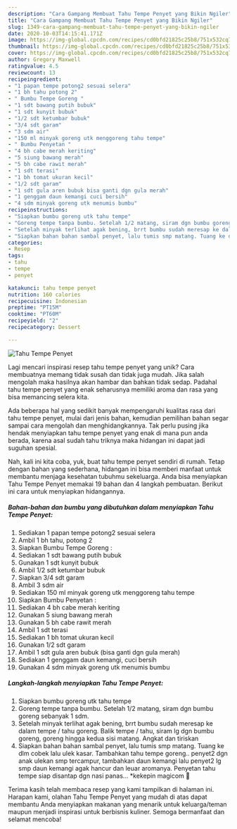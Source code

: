 ```yaml
---
description: "Cara Gampang Membuat Tahu Tempe Penyet yang Bikin Ngiler"
title: "Cara Gampang Membuat Tahu Tempe Penyet yang Bikin Ngiler"
slug: 1349-cara-gampang-membuat-tahu-tempe-penyet-yang-bikin-ngiler
date: 2020-10-03T14:15:41.171Z
image: https://img-global.cpcdn.com/recipes/cd0bfd21825c25b8/751x532cq70/tahu-tempe-penyet-foto-resep-utama.jpg
thumbnail: https://img-global.cpcdn.com/recipes/cd0bfd21825c25b8/751x532cq70/tahu-tempe-penyet-foto-resep-utama.jpg
cover: https://img-global.cpcdn.com/recipes/cd0bfd21825c25b8/751x532cq70/tahu-tempe-penyet-foto-resep-utama.jpg
author: Gregory Maxwell
ratingvalue: 4.5
reviewcount: 13
recipeingredient:
- "1 papan tempe potong2 sesuai selera"
- "1 bh tahu potong 2"
- " Bumbu Tempe Goreng "
- "1 sdt bawang putih bubuk"
- "1 sdt kunyit bubuk"
- "1/2 sdt ketumbar bubuk"
- "3/4 sdt garam"
- "3 sdm air"
- "150 ml minyak goreng utk menggoreng tahu tempe"
- " Bumbu Penyetan "
- "4 bh cabe merah keriting"
- "5 siung bawang merah"
- "5 bh cabe rawit merah"
- "1 sdt terasi"
- "1 bh tomat ukuran kecil"
- "1/2 sdt garam"
- "1 sdt gula aren bubuk bisa ganti dgn gula merah"
- "1 genggam daun kemangi cuci bersih"
- "4 sdm minyak goreng utk menumis bumbu"
recipeinstructions:
- "Siapkan bumbu goreng utk tahu tempe"
- "Goreng tempe tanpa bumbu. Setelah 1/2 matang, siram dgn bumbu goreng sebanyak 1 sdm."
- "Setelah minyak terlihat agak bening, brrt bumbu sudah meresap ke dalam tempe / tahu goreng. Balik tempe / tahu, siram lg dgn bumbu goreng, goreng hingga kedua sisi matang. Angkat dan tiriskan"
- "Siapkan bahan bahan sambal penyet, lalu tumis smp matang. Tuang ke dlm cobek lalu ulek kasar. Tambahkan tahu tempe goreng.. penyet2 dgn anak ulekan smp tercampur, tambahkan daun kemangi lalu penyet2 lg smp daun kemangi agak hancur dan leuar aromanya. Penyetan tahu tempe siap disantap dgn nasi panas... *kekepin magicom 🤣"
categories:
- Resep
tags:
- tahu
- tempe
- penyet

katakunci: tahu tempe penyet 
nutrition: 160 calories
recipecuisine: Indonesian
preptime: "PT15M"
cooktime: "PT60M"
recipeyield: "2"
recipecategory: Dessert

---
```



![Tahu Tempe Penyet](https://img-global.cpcdn.com/recipes/cd0bfd21825c25b8/751x532cq70/tahu-tempe-penyet-foto-resep-utama.jpg)

Lagi mencari inspirasi resep tahu tempe penyet yang unik? Cara membuatnya memang tidak susah dan tidak juga mudah. Jika salah mengolah maka hasilnya akan hambar dan bahkan tidak sedap. Padahal tahu tempe penyet yang enak seharusnya memiliki aroma dan rasa yang bisa memancing selera kita.



Ada beberapa hal yang sedikit banyak mempengaruhi kualitas rasa dari tahu tempe penyet, mulai dari jenis bahan, kemudian pemilihan bahan segar sampai cara mengolah dan menghidangkannya. Tak perlu pusing jika hendak menyiapkan tahu tempe penyet yang enak di mana pun anda berada, karena asal sudah tahu triknya maka hidangan ini dapat jadi suguhan spesial.


Nah, kali ini kita coba, yuk, buat tahu tempe penyet sendiri di rumah. Tetap dengan bahan yang sederhana, hidangan ini bisa memberi manfaat untuk membantu menjaga kesehatan tubuhmu sekeluarga. Anda bisa menyiapkan Tahu Tempe Penyet memakai 19 bahan dan 4 langkah pembuatan. Berikut ini cara untuk menyiapkan hidangannya.

<!--inarticleads1-->

##### Bahan-bahan dan bumbu yang dibutuhkan dalam menyiapkan Tahu Tempe Penyet:

1. Sediakan 1 papan tempe potong2 sesuai selera
1. Ambil 1 bh tahu, potong 2
1. Siapkan  Bumbu Tempe Goreng :
1. Sediakan 1 sdt bawang putih bubuk
1. Gunakan 1 sdt kunyit bubuk
1. Ambil 1/2 sdt ketumbar bubuk
1. Siapkan 3/4 sdt garam
1. Ambil 3 sdm air
1. Sediakan 150 ml minyak goreng utk menggoreng tahu tempe
1. Siapkan  Bumbu Penyetan :
1. Sediakan 4 bh cabe merah keriting
1. Gunakan 5 siung bawang merah
1. Gunakan 5 bh cabe rawit merah
1. Ambil 1 sdt terasi
1. Sediakan 1 bh tomat ukuran kecil
1. Gunakan 1/2 sdt garam
1. Ambil 1 sdt gula aren bubuk (bisa ganti dgn gula merah)
1. Sediakan 1 genggam daun kemangi, cuci bersih
1. Gunakan 4 sdm minyak goreng utk menumis bumbu




<!--inarticleads2-->

##### Langkah-langkah menyiapkan Tahu Tempe Penyet:

1. Siapkan bumbu goreng utk tahu tempe
1. Goreng tempe tanpa bumbu. Setelah 1/2 matang, siram dgn bumbu goreng sebanyak 1 sdm.
1. Setelah minyak terlihat agak bening, brrt bumbu sudah meresap ke dalam tempe / tahu goreng. Balik tempe / tahu, siram lg dgn bumbu goreng, goreng hingga kedua sisi matang. Angkat dan tiriskan
1. Siapkan bahan bahan sambal penyet, lalu tumis smp matang. Tuang ke dlm cobek lalu ulek kasar. Tambahkan tahu tempe goreng.. penyet2 dgn anak ulekan smp tercampur, tambahkan daun kemangi lalu penyet2 lg smp daun kemangi agak hancur dan leuar aromanya. Penyetan tahu tempe siap disantap dgn nasi panas... *kekepin magicom 🤣




Terima kasih telah membaca resep yang kami tampilkan di halaman ini. Harapan kami, olahan Tahu Tempe Penyet yang mudah di atas dapat membantu Anda menyiapkan makanan yang menarik untuk keluarga/teman maupun menjadi inspirasi untuk berbisnis kuliner. Semoga bermanfaat dan selamat mencoba!
